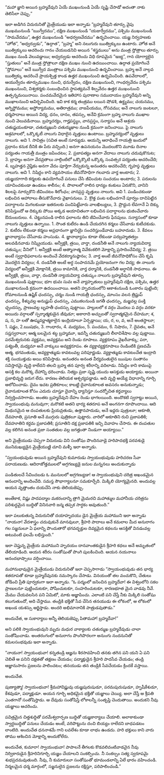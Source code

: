 ﻿“మహా జ్ఞాని అయిన బ్రహ్మదేవుని ఏయే ముఖంనుండి ఏయే సృష్టి చేసాడో అదంతా నాకు తెలిసేలా చెప్పు.” 

ఇలా అడిగిన విదురునితో మైత్రేయుడు ఇలా అన్నాడు “బ్రహ్మదేవుని తూర్పు వైపు ముఖమునుండి “ఋగ్వేదము”, దక్షిణ ముఖంనుండి “యజుర్వేదము”, పశ్చిమ ముఖంనుండి “సామవేదము”, ఉత్తర ముఖంనుండి “అధర్వణవేదము” ఉద్భవించాయి.
యజ్ఞ నిర్వహణకు “హోత”, “అధ్వర్వుడు”, “ఉద్గాత”, “బ్రహ్మ” అని నలుగురు ఋత్విక్కులు ఉంటారు. హోత అనే ఋత్విక్కులు ఆచరించు గానం చేయబడనివి అయిన “శస్త్రములు” అను మంత్ర స్తోత్రాలు తూర్పు ముఖం నుండి వెలువడ్డాయి;
అధ్వర్వుడు ఆచరించు విధి రూపమైన “ఇజ్య”, గాన యోగ్యాలైన “స్తుతులు” అనే మంత్ర స్తోత్రాలూ దక్షిణ ముఖం నుంచి ఉదయించాయి. ఉద్గాత ప్రయోగించే “స్తోమాలు” అనే ఋగ్వేద మంత్రాలు పశ్చిమ ముఖంనుంచి ఉద్భవించాయి. 
బ్రహ్మ అనే నాల్గవ ఋత్విక్కు ఆచరించే ప్రాయశ్చిత్త కాండ ఉత్తర ముఖంనుంచి ఉద్భవించింది. 
ఉపవేదాలలో, ఆయుర్వేదం తూర్పుముఖం నుంచి, ధనుర్వేదం, దక్షిణ ముఖంనుంచి, గాంధర్వవేదం పశ్చిమ ముఖంనుంచి, విశ్వకర్మకు సంబంధించిన స్ధాపత్యమనే శిల్పవేదం ఉత్తర ముఖంనుంచి ఉత్పన్నమయినాయి. 
పంచమవేదమైన ఇతిహాస పురాణాల సముదాయం బ్రహ్మదేవుని అన్ని ముఖాలనుంచి ఆవిర్భవించింది. ఇవి కాక కర్మ తంత్రము లయిన షోడశి, ఉక్థ్యము; చయనము, అగ్నిస్టోమము; అప్తోర్యామము, అతిరాత్రము; వాజపేయము, గోసవము; అనే నాలుగు జంటలూ, ధర్మపాదాలు అయిన విద్య, ధనం, దానం, తపస్సు, అనేవి క్రమంగా బ్రహ్మ నాలుగు ముఖాల నుంచి వెలువడినాయి.
బ్రహ్మచర్యం, గార్హపస్థ్యం, వానప్రస్థం, సన్యాసం అనే ఆశ్రయ చతుష్టయంకూడా, చతుర్ముఖుని చతుర్ముఖాల నుండి క్రమంగా జనించాయి. పై నాలుగు ఆశ్రమాలలో, ఒక్కొక్కటీ నాలుగు విధాలైన వృత్తులు ఉంటాయి.
బ్రహ్మచర్యంలో వృత్తులు నాలుగు. అవి 1. సావిత్రం (సవిత అంటే సూర్యుడు. ఆయన్ని ఆరాధించే గాయత్రి ఇందులో ప్రధానం కనుక దీనికి ఈ పేరు వచ్చింది.) అనగా ఉపనయనం మొదలుకొని మూడు దినాల పర్యంతం గాయత్రీ మంత్రం జపించటం; 2. ప్రజాపత్యం అనగా వేదాలు నాలుగు చదువుకొనుట; 3. బ్రాహ్మం అనగా వేదవ్రతాలు నాల్గింటిలో ఒక్కొక్కొటి ఒక్కొక్క సంవత్సర పర్యంతం ఆచరించేది; 4. బృహత్తన నైష్ఠికం అనగా వేదం పూర్తిగా నేర్చుకున్న అనంతరం ఆచరించేది; 
గృహస్ఠ వృత్తులు నాలుగు. అవి 1. నిషిద్ధం కాని వ్యవసాయం జీవనోపాధిగా గలవారు వార్త అంటారు; 2. యజ్ఞయాగాది కర్మలకు ఉపయోగించే పనులు చేసి జీవించుట సంచయం అంటారు; 3. పరులను యాచించకుండా ఉండటం శాలీనం; 4. పొలాలలో రాలిన ధాన్యం కంకులు ఏరుకొని, వానిని శిలలపై నూర్చుకొని జీవించటం శిలోంఛం;
వానప్రస్ధ వృత్తులు నాలుగు. అవి 1. పండించకుండా లభించిన ఆహారాలు తీసుకొనేవారు వైఖాసనులు. 2. క్రొత్త పంట లభించగానే పూర్వం దాచిపెట్టిన పదార్ధాలను మిగలకుండా ఇతరులకు పంచిపెట్టేవారు వాలఖిల్యులు, 3. ప్రొద్దున లేవగానే ఏ దిక్కు కనిపిస్తుందో ఆ దిక్కుకు పోయి అక్కడ ఆయాచితంగా లభించిన పదార్ధాలను భుజించేవారు ఔదుంబరులు. 4. చెట్టునపండి రాలిన ఫలాలను తిని జీవించేవారు ఫేనపులు. సన్యాసంలో కూడా నాలుగు వృత్తులు ఉన్నాయి. 1. సొంత కుటీరం ఉండి చేయదగిన కర్మలు చేసేవాడు కుటీచకుడు. 2. కుటీరం లేకుండా కర్మలు అప్రధానంగా జ్ఞానియై సంచరిస్తుండేవాడు బహూదుడు. 3. కేవలం జ్ఞానాభ్యాసం చేసేవాడు హంసుడు. 4. జ్ఞానాభ్యాసం కూడా లేకుండా పరబ్రహ్మతత్వం అలవడినవాడు నిష్క్రియుడు.
అన్వీక్షకి, త్రయి, వార్తా, దండనీతి అనే నాలుగు న్యాయవిద్యా చతుష్కం; వీనిలో 1. అన్వీక్షకి అంటే ఆత్మానాత్మ వివేకంకలిగి మోక్షాన్ని ప్రసాదించేవిద్య; 2. త్రయి అంటే స్వర్గాధిఫలాలను అందించే వేదకర్మానుష్ఠానం; 3. వార్త అంటే జీవనోపాధికోసం చేసే కృషి మొదలైన విద్యలు; 4. దండనీతి అంటే అర్ధ సంపాదనమే ప్రయోజనంగా గల విద్య; ఈ నాలుగు విద్యలలో అన్వీక్షకి మోక్షానికి, త్రయి కామానికి, వార్త ధర్మానికి, దండనీతి అర్ధానికి సాధనాలు. ఈ అన్వీక్షకి, త్రయి, వార్తా, దండనీతి న్యాయవిద్యా చతుష్కం నాలుగు బ్రహ్మదేవుని తూర్పు ముఖంనుండి పుట్టాయి; భూః భువః సువః అనే వ్యాహృతులు బ్రహ్మదేవుని దక్షిణ, పశ్చిమ, ఉత్తర ముఖాలనుండి క్రమంగా ఉదయించాయి. 
అతని హృదయంలోని ఆకాశంనుండి ఓంకారం పుట్టింది; రోమాలనుండి ఉష్ణిక్ ఛందస్సు, చర్మం నుండి గాయత్రీ ఛందస్సు, మాంసం వలన త్రిష్టుప్ ఛందస్సు, కీళ్ళువల్ల అనుష్టుప్ ఛందస్సు, ఎముకలనుండి జగతీ ఛందస్సు, మజ్జవల్ల పంక్తి ఛ్చందస్సు, ప్రాణంవల్ల బృహతీ ఛందస్సు పుట్టాయి. హల్లులలో క వర్గం మొదలు ప వర్గం వరకూ అయిదు వర్గాలతో స్పర్శాత్మకుడైన జీవుడూ; అకారాది అచ్చులతో స్వరాత్మకమైన దేహమూ; శ, ష, స, హ లతో ఊష్మవర్ణాత్మకాలైన ఇంద్రియాలూ ఏర్పడ్డాయి; య, ర, ల, వ, అనే అంతస్థాలూ; 1. షడ్జం, 2.ఋషభం, 3. గాంధారం, 4. మధ్యమం, 5. పంచమం, 6. నిషాదం, 7. దైవతం, అనే సప్తస్వరాలూ; ఆత్మ బలమైన శబ్ధ బ్రహ్మమూ, ఇవన్నీ చతుర్ముఖుని లీలావిశేషాల వల్ల పుట్టాయి. పరమేశ్వరునకు వ్యక్తము, అవ్యక్తము అని రెండు రూపాలు. వ్యక్తరూపం వైఖరీవాక్కు; పరా, పశ్యంతీ, మధ్యమా అనే వాక్కులు అవ్యక్తరూపం. ఈ వ్యక్తావ్యక్తరూపాలు రెండింటికి ప్రణవమే ఆత్మ. భగవంతుడు, అవ్యక్తాత్ముడు కావటంవల్ల పరిపూర్ణుడు. వ్యక్తాత్ముడు కావటంచేత ఇంద్రాది శక్తి సంయుక్తుడు అయి కనిపిస్తాడు. 
అనంతరం అనంత వీర్యవంతులైన ఋషుల సంతానం సవిస్తారమై వృద్ధి కాలేదని తలచి బ్రహ్మ తన పూర్వ శరీరాన్ని వదిలాడు. నిషిద్ధం కాని కామంపై ఆసక్తి కల మరొక్క దేహాన్ని ధరించాడు. నిత్యం ప్రజా సృష్టి యందు ఆసక్తుడు అయ్యాడు. అయినా ప్రజాభివృద్ధి జరుగ లేదు. కారణం తెలియక ఆశ్చర్యపడ్డాడు. అది వృద్ధి అయ్యే విధానాన్ని గూర్చి ఆలోచించాడు. దైవం ఇచట ప్రతికూలం; కాబట్టి దైవానుకూలత అవసరం అనుకున్నాడు; దైవానుకూలత కోసం ఎదురు చూస్తూ దైవాన్ని ధ్యానిస్తూ సందర్భోచిత కర్తవ్యాలు నిర్వర్తించసాగాడు.
అంతట బ్రహ్మదేవుని దేహం రెండు భాగలయింది. అందొకటి స్వరాట్టు అయిన, స్వాయుంభువు మనువుగా; మరొకటి అతని భార్య శతరూప అనే అంగనగా రూపొందాయి. ఆది మిథునమైన ఆ దంపతులకు ప్రియవ్రతుడు, ఉత్తానపాదుడు, అనే ఇద్దరు పుత్రులూ; ఆకూతి, దేవహూతి, ప్రసూతి అనే ముగ్గురు పుత్రికలూ పుట్టారు. వారిలో ఆకూతిని రుచి ప్రజాపతికి; దేవహూతిని కర్దమ ప్రజాపతికి; ప్రసూతిని దక్ష ప్రజాపతికి ఇచ్చి వివాహం చేసారు. ఈ దంపతుల వల్ల కలిగిన అనంత ప్రజా సంతతుల వల్ల జగత్తంతా నిండుగా అయ్యాయి.” 

అని మైత్రేయుడు చెప్పగా విదురుడు విని సంతోషం పొందినవాడై హరిపాదభక్తి పరవశుడై మునిమఖ్యుడైన మైత్రేయుణ్ణి చూచి మళ్ళీ ఇలా అన్నాడు. 

“స్వయంభువుడు అయిన బ్రహ్మదేవుని కుమారుడు స్వాయంభువుడు హరిచరణ సేవా పరాయణుడు. ఆదిరాజోత్తములలో అగ్రగణ్యుడై జనుల మన్ననలు అందుకున్నాడు 

పండితులచే సేవించబడు ఓ మునులలో అగ్రగణ్యుడా! ఆ స్వాయంభువుని చరిత్ర అఖండమైన ఆనందాన్ని అందించేది. సమస్త సౌభాగ్యాలనూ సమకూర్చేది. మిక్కిలి యోగ్యమైనది. అందువల్ల ఆయన వృత్తాంతం దయచేసి నాకు తెలియజెప్పు. 

అంతేకాక, విష్ణు పాదపద్మాల మకరందాన్ని త్రాగి మైమరచి మహాత్ముల మహానీయ చరిత్రను పరిశుద్ధమైన బుద్ధితో వినినవారి జన్మ తప్పక సార్ధకం అవుతుంది.” 

ఇలా పలుకుతున్న విదురునితో దయాహృదయు డైన మైత్రేయ మహాముని ఇలా అన్నాడు “నాయనా! వేదశాస్త్రం చదువుకునే మానవులూ, శ్రీహరి పాదాలు అనే కమలాల మీద అనురాగం గల సజ్జనులూ ఏ ఫలాన్ని పొందుతారో భగవద్భక్తుల దివ్యమైన కథలను ఆసక్తితో వినడంవల్ల అటువంటి ఫలమే లభిస్తుంది.” 

ఇలా చెప్తున్న మైత్రేయ మహాముని హృదయం దానవాంతకుడైన శ్రీహరి కధలు అనే అమృతంలో తేలియాడింది. ఆయన శరీరం సంతోషంతో పొంగి పులకించింది. ఆయన నయనాలు ఆనందభాష్పాలు వర్షించాయి. 

మహానుభావుడైన మైత్రేయుడు విదురునితో ఇలా చెప్పసాగాడు “స్వాయంభువుడు తన భార్య శతరూపతో కూడా బ్రహ్మదేవునకు నమస్కారం చేసాడు. వినయంతో తల వంచుకొని, చేతులు జోడించి ప్రీతి పూర్వకంగా ఇలా అన్నాడు. “ఓ పద్మంలో జనించిన బ్రహ్మదేవా! ఈ విశ్వంలోని సకల ప్రాణులనూ పుట్టించుటకూ, పోషించుటకూ, సంహరించుటకూ, కారణభూత మైన వాడవు నీవే. మేము చేయవలసిన పని ఏమిటో, మాకు ఆజ్ఞాపించు. ఎలాంటి పని చేస్తే నీకు మిక్కిలి సంతోషం కలుగుతుందో, అది చేస్తాము. తండ్రికి భక్తితో సేవ చేసిన తనయుడు ఈ లోకంలో, ఆ లోకంలో అఖండ యశస్సు ఆర్జిస్తాడు. అందరి అభిమానానికి పాత్రుడవుతాడు.” 

అందుచేత, ఆ సుకార్యాలు అన్నీ తెలియజెప్పు పితామహా! బ్రహ్మదేవా!” 

అని పలికి స్వాయంభువుని మృదు మధుర వాక్యాలకు చతుర్ముఖ బ్రహ్మదేవుడు చాలా సంతోషించాడు. అంతరంగంలో అనురాగం పొంగిపొరలగా అనుంగు నందనునితో కమలసంభవుడు ఇలా అన్నాడు. 

“నాయనా! స్వాయంభువా! కన్నతండ్రి ఆజ్ఞను శిరసావహించి తనకు తగిన పని యని ఏ పని చెబితే ఆ పనిని దక్షతతో తక్షణం చేయడం; పద్మాక్షుడైన శ్రీహరి పాదసేవ చేయడం; తండ్రి ఆజ్ఞానుసారం ప్రజలను పాలించటం; తనయుడు తన తండ్రికి సేవచేయడం క్రిందకే వస్తాయి. 

అందుచేత. 

పుణ్యాత్మా! స్వాయంభువా! శ్రీమహావిష్ణువు యజ్ఞపురుషుడూ, పరమపురుషుడూ, హృషీకేశుడూ, కేశవుడూ, పద్మాక్షుడూ. అయన గూర్చి అధికమైన భక్తితో యజ్ఞాలు చెయ్యి. అలా చేస్తే ఆ శ్రీపతి ఎంతగానో సంతోషిస్తాడు. ఆ దేవుడు సంతోషిస్తే లోకాలన్నీ సంతృప్తి చెందుతాయి. అందుకని నీవు యజ్ఞాలు ఆచరించు. 

పవిత్రమైన చిత్తశుద్ధితో పరమేశ్వరార్పణ బుద్ధితో యజ్ఞకార్యాలు చేయాలి. అలాకాకుండా స్వార్ధబుద్ధితో పనులు చేయడం అంటే, వరిపొట్టును దంచి బియ్యం రాలేదని బాధపడటం లాంటిది. అందుచేత ధననాశమే గాని లవలేశం కూడా లాభం ఉండదు. హరి భక్తులు కాని వారు తాము ఆశించిన మోక్షాన్ని అందుకోలేరు. 

అందుచేత, కుమారా! స్వాయంభువా! పాపాలనే తీగలకు కొడవలివంటివాడవైన నీవు నిర్వికారుడైన శ్రీహరినిగూర్చి యజ్ఞం చేయాలని సంకల్పించు. నీ సంకల్పం సత్య స్వరూపమై శుభప్రదమవుతుంది. నీవు, నీ కుమారులూ సంతోషంతో భూమండలాన్ని ఏలే భారం వహించండి. నిర్మలమైన ధర్మ మార్గంలో, సజ్జనులైన ప్రజలను రక్షిస్తూ, పరిపాలించండి.” 

